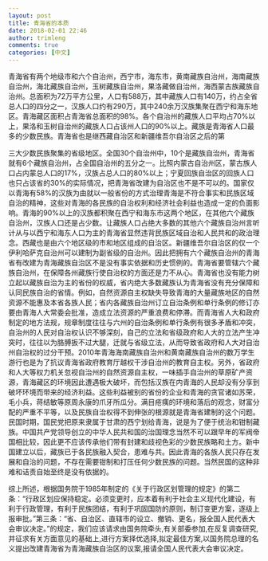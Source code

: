 ```yaml
---
layout: post
title: 青海省的本质
date: 2018-02-01 22:46
author: trimleng
comments: true
categories: [中文]
---
```

<span style="font-weight: 400;">青海省有两个地级市和六个自治州，西宁市，海东市，黄南藏族自治州，海南藏族自治州，海北藏族自治州，玉树藏族自治州，果洛藏做自治州，海西蒙古族藏族自治州。总面积为72万平方公里，人口有588万，其中藏族人口有140万，约占全省总人口的四分之一，汉族人口约有290万，其中240余万汉族集聚在西宁和海东地区。青海藏区面积占青海省总面积的98%。各个自治州的藏族人口平均占70%以上，果洛和玉树自治州的藏族人口占该州人口的90%以上。藏族是青海省人口最多的少数民族。青海省也是继西藏自治区和新疆维吾尔自治区之后的第</span>

<!--more--><span style="font-weight: 400;">三大少数民族聚集的省级地区。全国30个自治州中，10个是藏族自治州，青海省就有6个藏族自治州，占全国自治州的五分之一。比照内蒙古自治州区，蒙古族人口占内蒙总人口的17%，汉族占总人口的80%以上；宁夏回族自治区的回族人口也只占该省的30%的实际情况，把青海省改建为自治区也不是不可以的。国家仅以青海有58%的汉族为由就以一般省份的方式治理青海是不符合事实和民族区域自治的精神，这些对青海的各民族的自治权利和经济社会利益也造成一定的负面影响。青海的90%以上的汉族都积聚在西宁和海东市这两个地区，在其他六个藏族自治州，汉族人口还是占少数。让藏族人口占绝大多数的其他六个藏族自治州言听计从与以西宁和海东人口为主的青海省显然违背民族区域自治和人民共和的政治理念。西藏也是由六个地区级的市和地区组成的自治区。新疆维吾尔自治区的仅一个伊利哈萨克自治州可以建制为副省级的自治州。因此把拥有六个藏族自治州的青海省有改建为青海藏族自治区不是没有事实依据和历史惯例的。青海省要管辖六个藏族自治州，在保障各州藏族行使自治权的方面还是力不从心。青海省也没有能力树立起以藏族自治为主的省份的权威，省内绝大多数藏族认为青海省没有充分保障和认同民族自治的省情。例如，自然资源自主权缺失导致青海的大量藏族地区的自然资源不能惠及本省各族人民；省内各藏族自治州订立自治条例和单行条例的修订亦要由青海人大常委会批准，造成立法资源的严重浪费和停滞。而青海省人大和政府制定的地方法规，规章制度往往与六州的自治条例和单行条例有很多矛盾和冲突，自治州的人民对自治权认识不够深刻，自己的立法和省级政府和人大的立法产生冲突时，往往以为胳膊扳不过大腿，迁就与省级立法，从而导致省政府和人大对自治州自治权的过分干预。2010年青海海南藏族自治州和黄南藏族自治州的数万学生游行也是为了抗议青海省政府教育厅越权干涉自治州的教育自主权。另外，省政府和人大等权力机关忽视自治州的自然资源自主权，一味插手自治州的草原矿产资源，青海藏区的环境因此遭遇极大破坏，而包括汉族在内青海的人民却没有分享到破坏环境而带来的经济利益。这些利益被别的省份的企业和青海的贪官诸如苏荣，毛小兵，蒋结敏等原周永康的爪牙所瓜分。满目疮痍的环境和落后的观念，财富分配的严重不平等，以及民族自治权得不到伸张的根源就是青海省建制的这个问题。民国时期，国民党把原来隶属于甘肃的西宁划给青海，说是为了便于统治和钳制藏族。中国共产党领导创立的中华人民共和国的治国理念当然不可以跟早年的军阀帝国相比较，因此更不应该传承他们带有封建和歧视色彩的少数民族略和土方。新中国建立以后，藏族已于各民族融入契合，患难与共。因此青海的各族人民只存在发展和自治的问题，不存在需要钳制和打压任何少数民族的问题。当然民国的这种非难和诘责自始至终是没有依据的。</span>

<span style="font-weight: 400;">综上所述，根据国务院于1985年制定的《关于行政区划管理的规定》的第二条：“</span><span style="font-weight: 400;">行政区划应保持稳定。必须变更时，应本着有利于社会主义现代化建设，有利于行政管理，有利于民族团结，有利于巩固国防的原则，制订变更方案，逐级上报审批。”第三条：“省、自治区、直辖市的设立、撤销、更名，报全国人民代表大会审议决定。”的规定，我们应该请求由国务院牵头,有关部委参加,在反复调查研究,并征求有关方面意见的基础上,进行方案择优选择,拟定最佳方案,以国务院总理的名义提出改建青海省为青海藏族自治区的议案,报请全国人民代表大会审议决定。</span>
